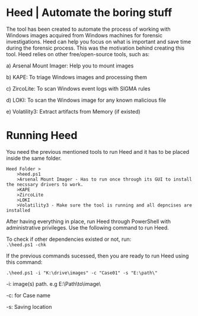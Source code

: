 # Heed | Automate the boring stuff

The tool has been created to automate the process of working with Windows images acquired from Windows machines for forensic investigations. Heed can help you focus on what is important and save time during the forensic process. This was the motivation behind creating this tool. Heed relies on other free/open-source tools, such as:

  a) Arsenal Mount Imager: Help you to mount images
  
  b) KAPE: To triage Windows images and processing them
  
  c) ZircoLite: To scan Windows event logs with SIGMA rules
  
  d) LOKI: To scan the Windows image for any known malicious file
  
  e) Volatility3: Extract artifacts from Memory (if existed)
  

# Running Heed
You need the previous mentioned tools to run Heed and it has to be placed inside the same folder.

	Heed Folder >
		>heed.ps1
		>Arsenal Mount Imager - Has to run once through its GUI to install the necssary drivers to work.	
		>KAPE
		>ZircoLite	
		>LOKI	
		>Volatility3 - Make sure the tool is running and all depncises are installed

After having everything in place, run Heed through PowerShell with administrative privileges. 
Use the following command to run Heed. 

To check if other dependencies existed or not, run: 	
`.\heed.ps1 -chk` 

If the previous commands sucessed, then you are ready to run Heed using this command:	

`.\heed.ps1 -i "K:\drive\images" -c "Case01" -s "E:\path\"` 	

-i: image(s) path. e.g E:\Path\to\image\

-c: for Case name	

-s: Saving location

